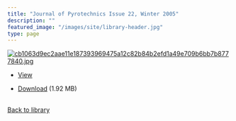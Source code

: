 ```yaml
---
title: "Journal of Pyrotechnics Issue 22, Winter 2005"
description: ""
featured_image: "/images/site/library-header.jpg"
type: page
---
```


<a href="https://drive.google.com/file/d/1uY5nxAHtwuIZVvfLCPCq8oAgo-G9e2uf/view" target="_blank">![cb1063d9ec2aae11e187393969475a12c82b84b2efd1a49e709b6bb7b8777840.jpg](/images/library/cb1063d9ec2aae11e187393969475a12c82b84b2efd1a49e709b6bb7b8777840.jpg)</a>
* <a href="https://drive.google.com/file/d/1uY5nxAHtwuIZVvfLCPCq8oAgo-G9e2uf/view" target="_blank">View</a>

* [Download](https://drive.google.com/uc?export=download&id=1uY5nxAHtwuIZVvfLCPCq8oAgo-G9e2uf) (1.92 MB)

<br />[Back to library](/library/)

